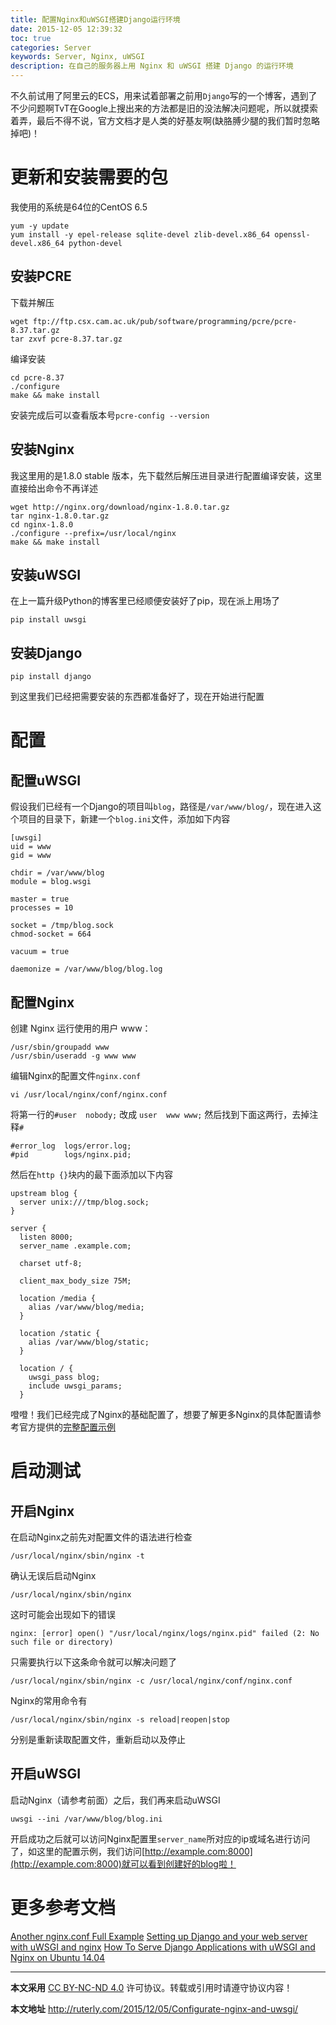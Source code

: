 ```yaml
---
title: 配置Nginx和uWSGI搭建Django运行环境
date: 2015-12-05 12:39:32
toc: true
categories: Server
keywords: Server, Nginx, uWSGI
description: 在自己的服务器上用 Nginx 和 uWSGI 搭建 Django 的运行环境
---
```


不久前试用了阿里云的ECS，用来试着部署之前用`Django`写的一个博客，遇到了不少问题啊TvT在Google上搜出来的方法都是旧的没法解决问题呢，所以就摸索着弄，最后不得不说，官方文档才是人类的好基友啊(缺胳膊少腿的我们暂时忽略掉吧)！

# 更新和安装需要的包
我使用的系统是64位的CentOS 6.5

```
yum -y update
yum install -y epel-release sqlite-devel zlib-devel.x86_64 openssl-devel.x86_64 python-devel
```

## 安装PCRE
下载并解压
```
wget ftp://ftp.csx.cam.ac.uk/pub/software/programming/pcre/pcre-8.37.tar.gz
tar zxvf pcre-8.37.tar.gz
```
编译安装
```
cd pcre-8.37
./configure
make && make install
```
安装完成后可以查看版本号`pcre-config --version`

## 安装Nginx
我这里用的是1.8.0 stable 版本，先下载然后解压进目录进行配置编译安装，这里直接给出命令不再详述
```
wget http://nginx.org/download/nginx-1.8.0.tar.gz
tar nginx-1.8.0.tar.gz
cd nginx-1.8.0
./configure --prefix=/usr/local/nginx
make && make install
```

## 安装uWSGI
在上一篇升级Python的博客里已经顺便安装好了pip，现在派上用场了
```
pip install uwsgi
```

## 安装Django
```
pip install django
```

到这里我们已经把需要安装的东西都准备好了，现在开始进行配置

# 配置
## 配置uWSGI
假设我们已经有一个Django的项目叫`blog`，路径是`/var/www/blog/`，现在进入这个项目的目录下，新建一个`blog.ini`文件，添加如下内容
```
[uwsgi]
uid = www
gid = www

chdir = /var/www/blog
module = blog.wsgi

master = true
processes = 10

socket = /tmp/blog.sock
chmod-socket = 664

vacuum = true

daemonize = /var/www/blog/blog.log
```

## 配置Nginx
创建 Nginx 运行使用的用户 www：
```
/usr/sbin/groupadd www
/usr/sbin/useradd -g www www
```

编辑Nginx的配置文件`nginx.conf`
```
vi /usr/local/nginx/conf/nginx.conf
```
将第一行的`#user  nobody;` 改成 `user	www www;`
然后找到下面这两行，去掉注释`#` 
```
#error_log  logs/error.log;
#pid        logs/nginx.pid;
```
然后在`http {}`块内的最下面添加以下内容
```
upstream blog {
  server unix:///tmp/blog.sock;
}

server {
  listen 8000;
  server_name .example.com;

  charset utf-8;

  client_max_body_size 75M;

  location /media {
  	alias /var/www/blog/media;
  }

  location /static {
  	alias /var/www/blog/static;
  }

  location / {
    uwsgi_pass blog;
    include uwsgi_params;
  }
```

噔噔！我们已经完成了Nginx的基础配置了，想要了解更多Nginx的具体配置请参考官方提供的[完整配置示例](https://www.nginx.com/resources/wiki/start/topics/examples/full/)

# 启动测试
## 开启Nginx
在启动Nginx之前先对配置文件的语法进行检查
```
/usr/local/nginx/sbin/nginx -t
```

确认无误后启动Nginx
```
/usr/local/nginx/sbin/nginx
```

这时可能会出现如下的错误
```
nginx: [error] open() "/usr/local/nginx/logs/nginx.pid" failed (2: No such file or directory)
```

只需要执行以下这条命令就可以解决问题了
```
/usr/local/nginx/sbin/nginx -c /usr/local/nginx/conf/nginx.conf
```

Nginx的常用命令有
```
/usr/local/nginx/sbin/nginx -s reload|reopen|stop
```

分别是重新读取配置文件，重新启动以及停止

## 开启uWSGI
启动Nginx（请参考前面）之后，我们再来启动uWSGI 
```
uwsgi --ini /var/www/blog/blog.ini
```

开启成功之后就可以访问Nginx配置里`server_name`所对应的ip或域名进行访问了，如这里的配置示例，我们访问[http://example.com:8000](http://example.com:8000)就可以看到创建好的blog啦！

# 更多参考文档
[Another nginx.conf Full Example](https://www.nginx.com/resources/wiki/start/topics/examples/fullexample2/)
[Setting up Django and your web server with uWSGI and nginx](http://uwsgi-docs.readthedocs.org/en/latest/tutorials/Django_and_nginx.html#configure-nginx-for-your-site)
[How To Serve Django Applications with uWSGI and Nginx on Ubuntu 14.04](https://www.digitalocean.com/community/tutorials/how-to-serve-django-applications-with-uwsgi-and-nginx-on-ubuntu-14-04)

---

**本文采用** [CC BY-NC-ND 4.0](https://creativecommons.org/licenses/by-nc-nd/4.0/deed.zh) 许可协议。转载或引用时请遵守协议内容！

**本文地址** http://ruterly.com/2015/12/05/Configurate-nginx-and-uwsgi/
